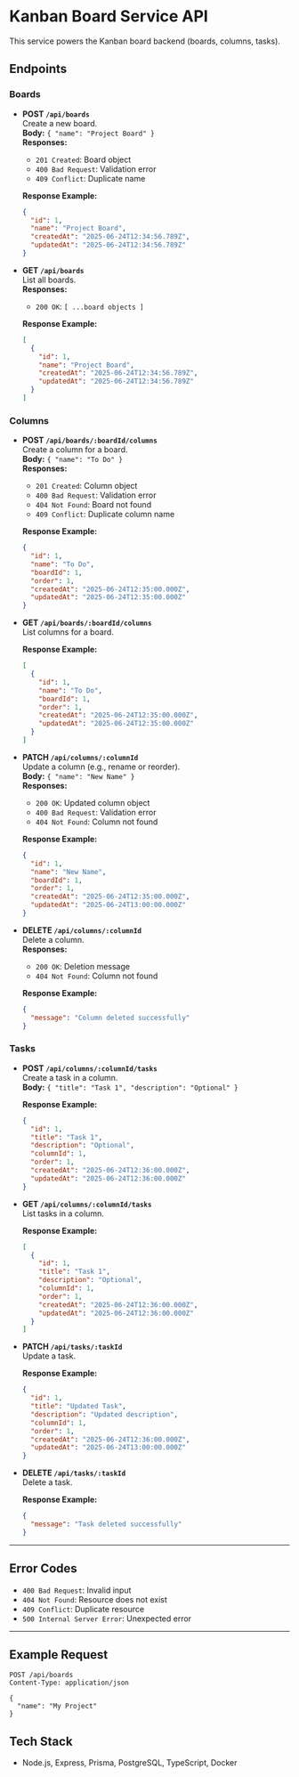 # Kanban Board Service API

This service powers the Kanban board backend (boards, columns, tasks).

## Endpoints

### Boards

- **POST `/api/boards`**  
  Create a new board.  
  **Body:** `{ "name": "Project Board" }`  
  **Responses:**  
  - `201 Created`: Board object  
  - `400 Bad Request`: Validation error  
  - `409 Conflict`: Duplicate name

  **Response Example:**
  ```json
  {
    "id": 1,
    "name": "Project Board",
    "createdAt": "2025-06-24T12:34:56.789Z",
    "updatedAt": "2025-06-24T12:34:56.789Z"
  }
  ```

- **GET `/api/boards`**  
  List all boards.  
  **Responses:**  
  - `200 OK`: `[ ...board objects ]`

  **Response Example:**
  ```json
  [
    {
      "id": 1,
      "name": "Project Board",
      "createdAt": "2025-06-24T12:34:56.789Z",
      "updatedAt": "2025-06-24T12:34:56.789Z"
    }
  ]
  ```

### Columns

- **POST `/api/boards/:boardId/columns`**  
  Create a column for a board.  
  **Body:** `{ "name": "To Do" }`  
  **Responses:**  
  - `201 Created`: Column object  
  - `400 Bad Request`: Validation error  
  - `404 Not Found`: Board not found  
  - `409 Conflict`: Duplicate column name

  **Response Example:**
  ```json
  {
    "id": 1,
    "name": "To Do",
    "boardId": 1,
    "order": 1,
    "createdAt": "2025-06-24T12:35:00.000Z",
    "updatedAt": "2025-06-24T12:35:00.000Z"
  }
  ```

- **GET `/api/boards/:boardId/columns`**  
  List columns for a board.

  **Response Example:**
  ```json
  [
    {
      "id": 1,
      "name": "To Do",
      "boardId": 1,
      "order": 1,
      "createdAt": "2025-06-24T12:35:00.000Z",
      "updatedAt": "2025-06-24T12:35:00.000Z"
    }
  ]
  ```

- **PATCH `/api/columns/:columnId`**  
  Update a column (e.g., rename or reorder).  
  **Body:** `{ "name": "New Name" }`  
  **Responses:**  
  - `200 OK`: Updated column object  
  - `400 Bad Request`: Validation error  
  - `404 Not Found`: Column not found

  **Response Example:**
  ```json
  {
    "id": 1,
    "name": "New Name",
    "boardId": 1,
    "order": 1,
    "createdAt": "2025-06-24T12:35:00.000Z",
    "updatedAt": "2025-06-24T13:00:00.000Z"
  }
  ```

- **DELETE `/api/columns/:columnId`**  
  Delete a column.  
  **Responses:**  
  - `200 OK`: Deletion message  
  - `404 Not Found`: Column not found

  **Response Example:**
  ```json
  {
    "message": "Column deleted successfully"
  }
  ```

### Tasks

- **POST `/api/columns/:columnId/tasks`**  
  Create a task in a column.  
  **Body:** `{ "title": "Task 1", "description": "Optional" }`

  **Response Example:**
  ```json
  {
    "id": 1,
    "title": "Task 1",
    "description": "Optional",
    "columnId": 1,
    "order": 1,
    "createdAt": "2025-06-24T12:36:00.000Z",
    "updatedAt": "2025-06-24T12:36:00.000Z"
  }
  ```

- **GET `/api/columns/:columnId/tasks`**  
  List tasks in a column.

  **Response Example:**
  ```json
  [
    {
      "id": 1,
      "title": "Task 1",
      "description": "Optional",
      "columnId": 1,
      "order": 1,
      "createdAt": "2025-06-24T12:36:00.000Z",
      "updatedAt": "2025-06-24T12:36:00.000Z"
    }
  ]
  ```

- **PATCH `/api/tasks/:taskId`**  
  Update a task.

  **Response Example:**
  ```json
  {
    "id": 1,
    "title": "Updated Task",
    "description": "Updated description",
    "columnId": 1,
    "order": 1,
    "createdAt": "2025-06-24T12:36:00.000Z",
    "updatedAt": "2025-06-24T13:00:00.000Z"
  }
  ```

- **DELETE `/api/tasks/:taskId`**  
  Delete a task.

  **Response Example:**
  ```json
  {
    "message": "Task deleted successfully"
  }
  ```

---

## Error Codes

- `400 Bad Request`: Invalid input
- `404 Not Found`: Resource does not exist
- `409 Conflict`: Duplicate resource
- `500 Internal Server Error`: Unexpected error

---

## Example Request

```http
POST /api/boards
Content-Type: application/json

{
  "name": "My Project"
}
```



## Tech Stack

- Node.js, Express, Prisma, PostgreSQL, TypeScript, Docker
